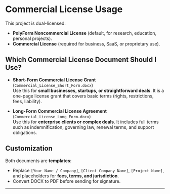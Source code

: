 # Commercial License Usage

This project is dual-licensed:

- **PolyForm Noncommercial License** (default, for research, education, personal projects).
- **Commercial License** (required for business, SaaS, or proprietary use).

## Which Commercial License Document Should I Use?

- **Short-Form Commercial License Grant** (`Commercial_License_Short_Form.docx`)  
  Use this for **small businesses, startups, or straightforward deals**. It is a one-page license grant that covers basic terms (rights, restrictions, fees, liability).

- **Long-Form Commercial License Agreement** (`Commercial_License_Long_Form.docx`)  
  Use this for **enterprise clients or complex deals**. It includes full terms such as indemnification, governing law, renewal terms, and support obligations.

## Customization

Both documents are **templates**:  
- Replace `[Your Name / Company]`, `[Client Company Name]`, `[Project Name]`, and placeholders for **fees, terms, and jurisdiction**.  
- Convert DOCX to PDF before sending for signature.

---
